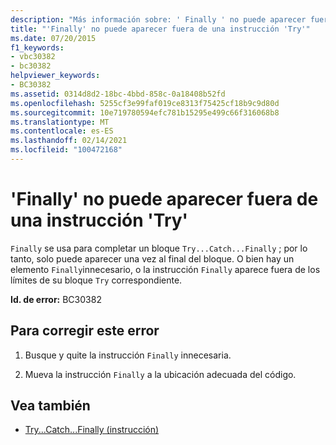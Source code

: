 ```yaml
---
description: "Más información sobre: ' Finally ' no puede aparecer fuera de una instrucción ' Try '"
title: "'Finally' no puede aparecer fuera de una instrucción 'Try'"
ms.date: 07/20/2015
f1_keywords:
- vbc30382
- bc30382
helpviewer_keywords:
- BC30382
ms.assetid: 0314d8d2-18bc-4bbd-858c-0a18408b52fd
ms.openlocfilehash: 5255cf3e99faf019ce8313f75425cf18b9c9d80d
ms.sourcegitcommit: 10e719780594efc781b15295e499c66f316068b8
ms.translationtype: MT
ms.contentlocale: es-ES
ms.lasthandoff: 02/14/2021
ms.locfileid: "100472168"
---
```

# <a name="finally-cannot-appear-outside-a-try-statement"></a>'Finally' no puede aparecer fuera de una instrucción 'Try'

`Finally` se usa para completar un bloque `Try...Catch...Finally` ; por lo tanto, solo puede aparecer una vez al final del bloque. O bien hay un elemento `Finally`innecesario, o la instrucción `Finally` aparece fuera de los límites de su bloque `Try` correspondiente.  
  
 **Id. de error:** BC30382  
  
## <a name="to-correct-this-error"></a>Para corregir este error  
  
1. Busque y quite la instrucción `Finally` innecesaria.  
  
2. Mueva la instrucción `Finally` a la ubicación adecuada del código.  
  
## <a name="see-also"></a>Vea también

- [Try...Catch...Finally (instrucción)](../language-reference/statements/try-catch-finally-statement.md)
